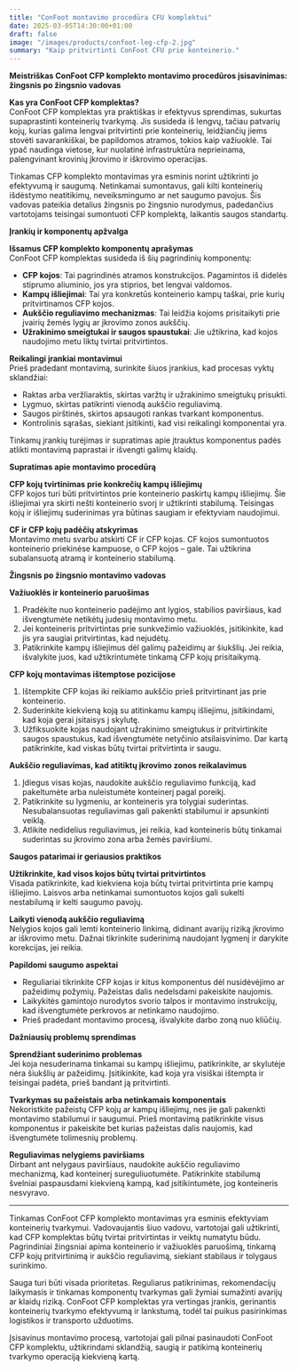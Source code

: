 ```yaml
---
title: "ConFoot montavimo procedūra CFU komplektui"
date: 2025-03-05T14:30:00+01:00
draft: false
image: "/images/products/confoot-leg-cfp-2.jpg"
summary: "Kaip pritvirtinti ConFoot CFU prie konteinerio."
---
```


**Meistriškas ConFoot CFP komplekto montavimo procedūros įsisavinimas: žingsnis po žingsnio vadovas**  

**Kas yra ConFoot CFP komplektas?**  
ConFoot CFP komplektas yra praktiškas ir efektyvus sprendimas, sukurtas supaprastinti konteinerių tvarkymą. Jis susideda iš lengvų, tačiau patvarių kojų, kurias galima lengvai pritvirtinti prie konteinerių, leidžiančių jiems stovėti savarankiškai, be papildomos atramos, tokios kaip važiuoklė. Tai ypač naudinga vietose, kur nuolatinė infrastruktūra neprieinama, palengvinant krovinių įkrovimo ir iškrovimo operacijas.  

Tinkamas CFP komplekto montavimas yra esminis norint užtikrinti jo efektyvumą ir saugumą. Netinkamai sumontavus, gali kilti konteinerių išdėstymo neatitikimų, neveiksmingumo ar net saugumo pavojus. Šis vadovas pateikia detalius žingsnis po žingsnio nurodymus, padedančius vartotojams teisingai sumontuoti CFP komplektą, laikantis saugos standartų.  

  
**Įrankių ir komponentų apžvalga**  

**Išsamus CFP komplekto komponentų aprašymas**  
ConFoot CFP komplektas susideda iš šių pagrindinių komponentų:  
- **CFP kojos**: Tai pagrindinės atramos konstrukcijos. Pagamintos iš didelės stiprumo aliuminio, jos yra stiprios, bet lengvai valdomos.  
- **Kampų išliejimai**: Tai yra konkretūs konteinerio kampų taškai, prie kurių pritvirtinamos CFP kojos.  
- **Aukščio reguliavimo mechanizmas**: Tai leidžia kojoms prisitaikyti prie įvairių žemės lygių ar įkrovimo zonos aukščių.  
- **Užrakinimo smeigtukai ir saugos spaustukai**: Jie užtikrina, kad kojos naudojimo metu liktų tvirtai pritvirtintos.  

**Reikalingi įrankiai montavimui**  
Prieš pradedant montavimą, surinkite šiuos įrankius, kad procesas vyktų sklandžiai:  
- Raktas arba veržliaraktis, skirtas varžtų ir užrakinimo smeigtukų prisukti.  
- Lygmuo, skirtas patikrinti vienodą aukščio reguliavimą.  
- Saugos pirštinės, skirtos apsaugoti rankas tvarkant komponentus.  
- Kontrolinis sąrašas, siekiant įsitikinti, kad visi reikalingi komponentai yra.  

Tinkamų įrankių turėjimas ir supratimas apie įtrauktus komponentus padės atlikti montavimą paprastai ir išvengti galimų klaidų.  

  
**Supratimas apie montavimo procedūrą**  

**CFP kojų tvirtinimas prie konkrečių kampų išliejimų**  
CFP kojos turi būti pritvirtintos prie konteinerio paskirtų kampų išliejimų. Šie išliejimai yra skirti nešti konteinerio svorį ir užtikrinti stabilumą. Teisingas kojų ir išliejimų suderinimas yra būtinas saugiam ir efektyviam naudojimui.  

**CF ir CFP kojų padėčių atskyrimas**  
Montavimo metu svarbu atskirti CF ir CFP kojas. CF kojos sumontuotos konteinerio priekinėse kampuose, o CFP kojos – gale. Tai užtikrina subalansuotą atramą ir konteinerio stabilumą.  

  
**Žingsnis po žingsnio montavimo vadovas**  

**Važiuoklės ir konteinerio paruošimas**  
1. Pradėkite nuo konteinerio padėjimo ant lygios, stabilios paviršiaus, kad išvengtumėte netikėtų judesių montavimo metu.  
2. Jei konteineris pritvirtintas prie sunkvežimio važiuoklės, įsitikinkite, kad jis yra saugiai pritvirtintas, kad nejudėtų.  
3. Patikrinkite kampų išliejimus dėl galimų pažeidimų ar šiukšlių. Jei reikia, išvalykite juos, kad užtikrintumėte tinkamą CFP kojų prisitaikymą.  

**CFP kojų montavimas ištemptose pozicijose**  
1. Ištempkite CFP kojas iki reikiamo aukščio prieš pritvirtinant jas prie konteinerio.  
2. Suderinkite kiekvieną koją su atitinkamu kampų išliejimu, įsitikindami, kad koja gerai įsitaisys į skylutę.  
3. Užfiksuokite kojas naudojant užrakinimo smeigtukus ir pritvirtinkite saugos spaustukus, kad išvengtumėte netyčinio atsilaisvinimo. Dar kartą patikrinkite, kad viskas būtų tvirtai pritvirtinta ir saugu.  

**Aukščio reguliavimas, kad atitiktų įkrovimo zonos reikalavimus**  
1. Įdiegus visas kojas, naudokite aukščio reguliavimo funkciją, kad pakeltumėte arba nuleistumėte konteinerį pagal poreikį.  
2. Patikrinkite su lygmeniu, ar konteineris yra tolygiai suderintas. Nesubalansuotas reguliavimas gali pakenkti stabilumui ir apsunkinti veiklą.  
3. Atlikite nedidelius reguliavimus, jei reikia, kad konteineris būtų tinkamai suderintas su įkrovimo zona arba žemės paviršiumi.  

  
**Saugos patarimai ir geriausios praktikos**  

**Užtikrinkite, kad visos kojos būtų tvirtai pritvirtintos**  
Visada patikrinkite, kad kiekviena koja būtų tvirtai pritvirtinta prie kampų išliejimo. Laisvos arba netinkamai sumontuotos kojos gali sukelti nestabilumą ir kelti saugumo pavojų.  

**Laikyti vienodą aukščio reguliavimą**  
Nelygios kojos gali lemti konteinerio linkimą, didinant avarijų riziką įkrovimo ar iškrovimo metu. Dažnai tikrinkite suderinimą naudojant lygmenį ir darykite korekcijas, jei reikia.  

**Papildomi saugumo aspektai**  
- Reguliariai tikrinkite CFP kojas ir kitus komponentus dėl nusidėvėjimo ar pažeidimų požymių. Pažeistas dalis nedelsdami pakeiskite naujomis.  
- Laikykitės gamintojo nurodytos svorio talpos ir montavimo instrukcijų, kad išvengtumėte perkrovos ar netinkamo naudojimo.  
- Prieš pradedant montavimo procesą, išvalykite darbo zoną nuo kliūčių.  

  
**Dažniausių problemų sprendimas**  

**Sprendžiant suderinimo problemas**  
Jei koja nesuderinama tinkamai su kampų išliejimu, patikrinkite, ar skylutėje nėra šiukšlių ar pažeidimų. Įsitikinkite, kad koja yra visiškai ištempta ir teisingai padėta, prieš bandant ją pritvirtinti.  

**Tvarkymas su pažeistais arba netinkamais komponentais**  
Nekoristkite pažeistų CFP kojų ar kampų išliejimų, nes jie gali pakenkti montavimo stabilumui ir saugumui. Prieš montavimą patikrinkite visus komponentus ir pakeiskite bet kurias pažeistas dalis naujomis, kad išvengtumėte tolimesnių problemų.  

**Reguliavimas nelygiems paviršiams**  
Dirbant ant nelygaus paviršiaus, naudokite aukščio reguliavimo mechanizmą, kad konteinerį sureguliuotumėte. Patikrinkite stabilumą švelniai paspausdami kiekvieną kampą, kad įsitikintumėte, jog konteineris nesvyravo.  

  
---

Tinkamas ConFoot CFP komplekto montavimas yra esminis efektyviam konteinerių tvarkymui. Vadovaujantis šiuo vadovu, vartotojai gali užtikrinti, kad CFP komplektas būtų tvirtai pritvirtintas ir veiktų numatytu būdu. Pagrindiniai žingsniai apima konteinerio ir važiuoklės paruošimą, tinkamą CFP kojų pritvirtinimą ir aukščio reguliavimą, siekiant stabilaus ir tolygaus surinkimo.  

Sauga turi būti visada prioritetas. Reguliarus patikrinimas, rekomendacijų laikymasis ir tinkamas komponentų tvarkymas gali žymiai sumažinti avarijų ar klaidų riziką. ConFoot CFP komplektas yra vertingas įrankis, gerinantis konteinerių tvarkymo efektyvumą ir lankstumą, todėl tai puikus pasirinkimas logistikos ir transporto užduotims.  

Įsisavinus montavimo procesą, vartotojai gali pilnai pasinaudoti ConFoot CFP komplektu, užtikrindami sklandžią, saugią ir patikimą konteinerių tvarkymo operaciją kiekvieną kartą.